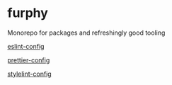 # furphy

Monorepo for packages and refreshingly good tooling

[eslint-config](packages/eslint-config)

[prettier-config](packages/prettier-config)

[stylelint-config](packages/stylelint-config)
